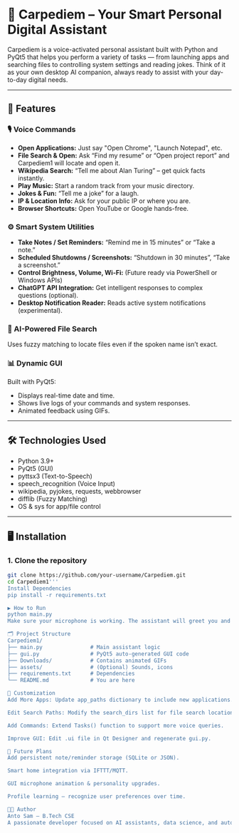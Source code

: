 # 🤖 Carpediem – Your Smart Personal Digital Assistant

Carpediem is a voice-activated personal assistant built with Python and PyQt5 that helps you perform a variety of tasks — from launching apps and searching files to controlling system settings and reading jokes. Think of it as your own desktop AI companion, always ready to assist with your day-to-day digital needs.

---

## 🚀 Features

### 🎙️ Voice Commands
- **Open Applications:** Just say "Open Chrome", "Launch Notepad", etc.
- **File Search & Open:** Ask “Find my resume” or “Open project report” and Carpediem1 will locate and open it.
- **Wikipedia Search:** “Tell me about Alan Turing” – get quick facts instantly.
- **Play Music:** Start a random track from your music directory.
- **Jokes & Fun:** “Tell me a joke” for a laugh.
- **IP & Location Info:** Ask for your public IP or where you are.
- **Browser Shortcuts:** Open YouTube or Google hands-free.

### ⚙️ Smart System Utilities
- **Take Notes / Set Reminders:** “Remind me in 15 minutes” or “Take a note.”
- **Scheduled Shutdowns / Screenshots:** “Shutdown in 30 minutes”, “Take a screenshot.”
- **Control Brightness, Volume, Wi-Fi:** (Future ready via PowerShell or Windows APIs)
- **ChatGPT API Integration:** Get intelligent responses to complex questions (optional).
- **Desktop Notification Reader:** Reads active system notifications (experimental).

### 🧠 AI-Powered File Search
Uses fuzzy matching to locate files even if the spoken name isn’t exact.

### 📊 Dynamic GUI
Built with PyQt5:
- Displays real-time date and time.
- Shows live logs of your commands and system responses.
- Animated feedback using GIFs.

---

## 🛠️ Technologies Used

- Python 3.9+
- PyQt5 (GUI)
- pyttsx3 (Text-to-Speech)
- speech_recognition (Voice Input)
- wikipedia, pyjokes, requests, webbrowser
- difflib (Fuzzy Matching)
- OS & sys for app/file control

---

## 🖥️ Installation

### 1. Clone the repository
```bash
git clone https://github.com/your-username/Carpediem.git
cd Carpediem1'''
Install Dependencies
pip install -r requirements.txt

▶️ How to Run
python main.py
Make sure your microphone is working. The assistant will greet you and start listening.

🗂️ Project Structure
Carpediem1/
├── main.py               # Main assistant logic
├── gui.py                # PyQt5 auto-generated GUI code
├── Downloads/            # Contains animated GIFs
├── assets/               # (Optional) Sounds, icons
├── requirements.txt      # Dependencies
└── README.md             # You are here

🔧 Customization
Add More Apps: Update app_paths dictionary to include new applications.

Edit Search Paths: Modify the search_dirs list for file search locations.

Add Commands: Extend Tasks() function to support more voice queries.

Improve GUI: Edit .ui file in Qt Designer and regenerate gui.py.

🧠 Future Plans
Add persistent note/reminder storage (SQLite or JSON).

Smart home integration via IFTTT/MQTT.

GUI microphone animation & personality upgrades.

Profile learning – recognize user preferences over time.

👨‍💻 Author
Anto Sam – B.Tech CSE
A passionate developer focused on AI assistants, data science, and automation.





